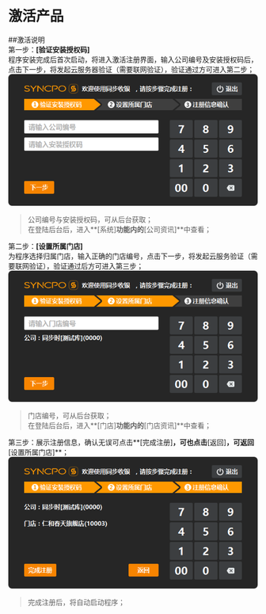# 激活产品

##激活说明  
第一步：**[验证安装授权码]**  
程序安装完成后首次启动，将进入激活注册界面，输入公司编号及安装授权码后，点击下一步，将发起云服务器验证（需要联网验证），验证通过方可进入第二步；  
![](激活-1.png)  
> 公司编号与安装授权码，可从后台获取；  
> 在登陆后台后，进入**[系统]**功能内的**[公司资讯]**中查看；  

第二步：**[设置所属门店]**  
为程序选择归属门店，输入正确的门店编号，点击下一步，将发起云服务验证（需要联网验证），验证通过后方可进入第三步；  
![](激活-2.png)  
> 门店编号，可从后台获取；  
> 在登陆后台后，进入**[门店]**功能内的**[门店资讯]**中查看；  

第三步：展示注册信息，确认无误可点击**[完成注册]**，可也点击**[返回]**，可返回**[设置所属门店]**；  
![](激活-3.png)  
> 完成注册后，将自动启动程序；


